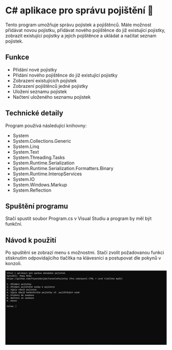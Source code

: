 ﻿# C# aplikace pro správu pojištění 📑

Tento program umožňuje správu pojistek a pojištěnců. Máte možnost přidávat novou pojistku, přidávat nového pojištěnce do již existující pojistky, zobrazit existující pojistky a jejich pojištěnce a ukládat a načítat seznam pojistek.

## Funkce

  * Přidání nové pojistky
  * Přidání nového pojištěnce do již existující pojistky
  * Zobrazení existujících pojistek
  * Zobrazení pojištěnců jedné pojistky
  * Uložení seznamu pojistek
  * Načtení uloženého seznamu pojistek

## Technické detaily

Program používá následující knihovny:

  * System
  * System.Collections.Generic
  * System.Linq
  * System.Text
  * System.Threading.Tasks
  * System.Runtime.Serialization
  * System.Runtime.Serialization.Formatters.Binary
  * System.Runtime.InteropServices
  * System.IO
  * System.Windows.Markup
  * System.Reflection

## Spuštění programu

Stačí spustit soubor Program.cs v Visual Studiu a program by měl být funkční.

## Návod k použití

Po spuštění se zobrazí menu s možnostmi. Stačí zvolit požadovanou funkci stisknutím odpovídajícího tlačítka na klávesnici a postupovat dle pokynů v konzoli.

![Náhled Programu](nahled_programu.png)
